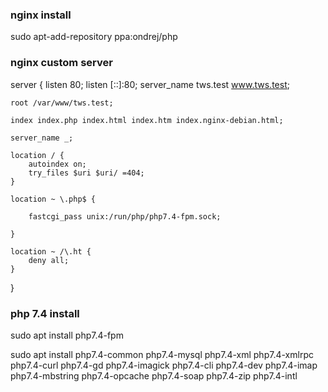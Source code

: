 ### nginx install
sudo apt-add-repository ppa:ondrej/php


### nginx custom server
server {
	listen 80;
	listen [::]:80;
    server_name tws.test www.tws.test;

	root /var/www/tws.test;

	index index.php index.html index.htm index.nginx-debian.html;

	server_name _;

	location / {
		autoindex on;
		try_files $uri $uri/ =404;
	}

	location ~ \.php$ {

		fastcgi_pass unix:/run/php/php7.4-fpm.sock;

	}

	location ~ /\.ht {
		deny all;
	}
}



### php 7.4 install
sudo apt install php7.4-fpm


sudo apt install php7.4-common php7.4-mysql php7.4-xml php7.4-xmlrpc php7.4-curl php7.4-gd php7.4-imagick php7.4-cli php7.4-dev php7.4-imap php7.4-mbstring php7.4-opcache php7.4-soap php7.4-zip php7.4-intl


